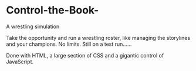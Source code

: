 # Control-the-Book-
A wrestling simulation 

Take the opportunity and run a wrestling roster, like managing the storylines and your champions. No limits. Still on a test run......

Done with HTML, a large section of CSS and a gigantic control of JavaScript. 
